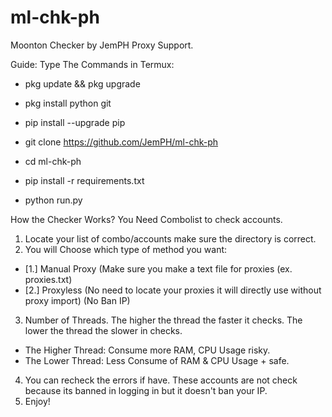 # ml-chk-ph
Moonton Checker by JemPH Proxy Support.

Guide:
Type The Commands in Termux:
- pkg update && pkg upgrade
- pkg install python git
- pip install --upgrade pip
- git clone https://github.com/JemPH/ml-chk-ph
- cd ml-chk-ph

- pip install -r requirements.txt
- python run.py

How the Checker Works?
You Need Combolist to check accounts.
1. Locate your list of combo/accounts make sure the directory is correct.
2. You will Choose which type of method you want:
  - [1.] Manual Proxy (Make sure you make a text file for proxies (ex. proxies.txt)
  - [2.] Proxyless (No need to locate your proxies it will directly use without proxy import) (No Ban IP)
3. Number of Threads. The higher the thread the faster it checks. The lower the thread the slower in checks.
  - The Higher Thread: Consume more RAM, CPU Usage risky.
  - The Lower Thread: Less Consume of RAM & CPU Usage + safe.
4. You can recheck the errors if have. These accounts are not check because its banned in logging in but it doesn't ban your IP.
5. Enjoy!
